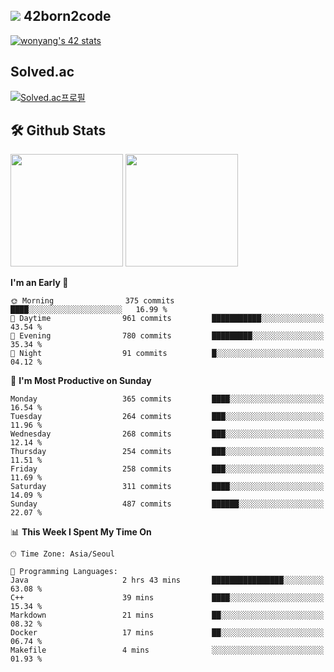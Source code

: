 
## <img src="https://img.shields.io/badge/-000000?style=flat&logo=42&logoColor=white"> 42born2code
[![wonyang's 42 stats](https://badge42.vercel.app/api/v2/cl5nhe5b6007809kydha7ht42/stats?cursusId=21&coalitionId=88)](https://profile.intra.42.fr/users/wonyang)

## Solved.ac
[![Solved.ac프로필](http://mazassumnida.wtf/api/v2/generate_badge?boj=bennyws)](https://solved.ac/bennyws)

## 🛠️ Github Stats
<p>
  <img height="180em" src="https://github-readme-stats-veggie-garden.vercel.app/api?username=gemstoneyang&show_icons=true&include_all_commits=true&bg_color=30,e96443,904e95&title_color=fff&text_color=fff">
  <img height="180em" src="https://github-readme-stats-veggie-garden.vercel.app/api/top-langs/?username=gemstoneyang&layout=compact&bg_color=30,e96443,904e95&title_color=fff&text_color=fff">
</p>

<!--START_SECTION:waka-->
**I'm an Early 🐤** 

```text
🌞 Morning                375 commits         ████░░░░░░░░░░░░░░░░░░░░░   16.99 % 
🌆 Daytime                961 commits         ███████████░░░░░░░░░░░░░░   43.54 % 
🌃 Evening                780 commits         █████████░░░░░░░░░░░░░░░░   35.34 % 
🌙 Night                  91 commits          █░░░░░░░░░░░░░░░░░░░░░░░░   04.12 % 
```
📅 **I'm Most Productive on Sunday** 

```text
Monday                   365 commits         ████░░░░░░░░░░░░░░░░░░░░░   16.54 % 
Tuesday                  264 commits         ███░░░░░░░░░░░░░░░░░░░░░░   11.96 % 
Wednesday                268 commits         ███░░░░░░░░░░░░░░░░░░░░░░   12.14 % 
Thursday                 254 commits         ███░░░░░░░░░░░░░░░░░░░░░░   11.51 % 
Friday                   258 commits         ███░░░░░░░░░░░░░░░░░░░░░░   11.69 % 
Saturday                 311 commits         ████░░░░░░░░░░░░░░░░░░░░░   14.09 % 
Sunday                   487 commits         ██████░░░░░░░░░░░░░░░░░░░   22.07 % 
```


📊 **This Week I Spent My Time On** 

```text
🕑︎ Time Zone: Asia/Seoul

💬 Programming Languages: 
Java                     2 hrs 43 mins       ████████████████░░░░░░░░░   63.08 % 
C++                      39 mins             ████░░░░░░░░░░░░░░░░░░░░░   15.34 % 
Markdown                 21 mins             ██░░░░░░░░░░░░░░░░░░░░░░░   08.32 % 
Docker                   17 mins             ██░░░░░░░░░░░░░░░░░░░░░░░   06.74 % 
Makefile                 4 mins              ░░░░░░░░░░░░░░░░░░░░░░░░░   01.93 % 
```


<!--END_SECTION:waka-->
